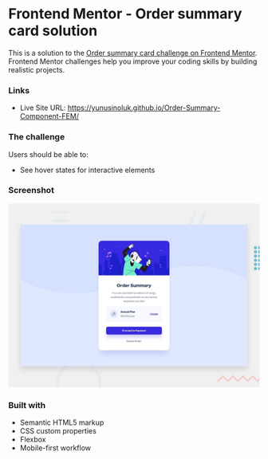# Frontend Mentor - Order summary card solution

This is a solution to the [Order summary card challenge on Frontend Mentor](https://www.frontendmentor.io/challenges/order-summary-component-QlPmajDUj). Frontend Mentor challenges help you improve your coding skills by building realistic projects.

### Links

- Live Site URL: https://yunusinoluk.github.io/Order-Summary-Component-FEM/

### The challenge

Users should be able to:

- See hover states for interactive elements

### Screenshot

![](./design/desktop-preview.jpg)

### Built with

- Semantic HTML5 markup
- CSS custom properties
- Flexbox
- Mobile-first workflow

